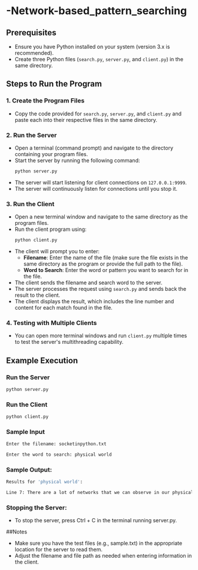 ﻿# -Network-based_pattern_searching

## Prerequisites
- Ensure you have Python installed on your system (version 3.x is recommended).
- Create three Python files (`search.py`, `server.py`, and `client.py`) in the same directory.

## Steps to Run the Program

### 1. Create the Program Files
- Copy the code provided for `search.py`, `server.py`, and `client.py` and paste each into their respective files in the same directory.

### 2. Run the Server
- Open a terminal (command prompt) and navigate to the directory containing your program files.
- Start the server by running the following command:
    ```bash
    python server.py
    ```
- The server will start listening for client connections on `127.0.0.1:9999`.
- The server will continuously listen for connections until you stop it.

### 3. Run the Client
- Open a new terminal window and navigate to the same directory as the program files.
- Run the client program using:
    ```bash
    python client.py
    ```
- The client will prompt you to enter:
    - **Filename**: Enter the name of the file (make sure the file exists in the same directory as the program or provide the full path to the file).
    - **Word to Search**: Enter the word or pattern you want to search for in the file.
- The client sends the filename and search word to the server.
- The server processes the request using `search.py` and sends back the result to the client.
- The client displays the result, which includes the line number and content for each match found in the file.

### 4. Testing with Multiple Clients
- You can open more terminal windows and run `client.py` multiple times to test the server's multithreading capability.

## Example Execution

### Run the Server
```bash
python server.py
```
### Run the Client
```bash
python client.py
```

### Sample Input
```bash
Enter the filename: socketinpython.txt

Enter the word to search: physical world
```

### Sample Output:
```bash
Results for 'physical world':

Line 7: There are a lot of networks that we can observe in our physical world airline or powerline networks or cities interconnected with one another via highways are some good examples
```

### Stopping the Server:
- To stop the server, press Ctrl + C in the terminal running server.py.


##Notes
- Make sure you have the test files (e.g., sample.txt) in the appropriate location for the server to read them.
- Adjust the filename and file path as needed when entering information in the client.
